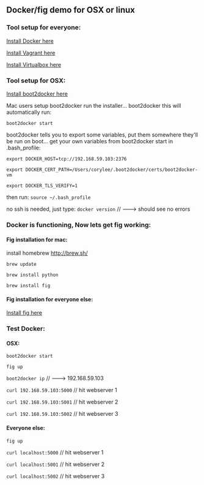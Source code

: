 ## Docker/fig demo for OSX or linux

### Tool setup for everyone:
[Install Docker here](https://docs.docker.com/installation/mac/)

[Install Vagrant here](http://www.vagrantup.com/downloads.html)

[Install Virtualbox here](https://www.virtualbox.org/wiki/Downloads)


### Tool setup for OSX:
[Install boot2docker here](http://boot2docker.io/)

Mac users setup boot2docker
run the installer... boot2docker
this will automatically run:

`boot2docker start`

boot2docker tells you to export some variables, put them somewhere they'll be run on boot...
get your own variables from boot2docker start
in .bash_profile:

`export DOCKER_HOST=tcp://192.168.59.103:2376`

`export DOCKER_CERT_PATH=/Users/corylee/.boot2docker/certs/boot2docker-vm`

`export DOCKER_TLS_VERIFY=1`
  
then run:
`source ~/.bash_profile`

no ssh is needed, just type:
`docker version` // ---> should see no errors


### Docker is functioning, Now lets get fig working:
#### Fig installation for mac:
install homebrew
http://brew.sh/

`brew update`

`brew install python`

`brew install fig`


#### Fig installation for everyone else:
[Install fig here](http://www.fig.sh/)


### Test Docker:
#### OSX:
`boot2docker start`

`fig up`

`boot2docker ip` // ---> 192.168.59.103

`curl 192.168.59.103:5000` // hit webserver 1

`curl 192.168.59.103:5001` // hit webserver 2

`curl 192.168.59.103:5002` // hit webserver 3


#### Everyone else:
`fig up`

`curl localhost:5000` // hit webserver 1

`curl localhost:5001` // hit webserver 2

`curl localhost:5002` // hit webserver 3
